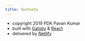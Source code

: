 ```yaml
---
title: footnote
---
```


* copyright 2019 PDK Pavan Kumar
* built with [Gatsby](https://www.gatsbyjs.org) & [React](https://reactjs.org)
* delivered by [Netlify](https://www.netlify.com/)
